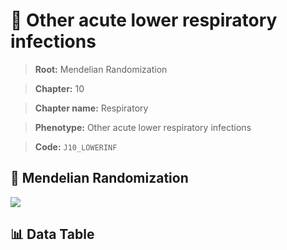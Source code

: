 # 🧪 Other acute lower respiratory infections

> **Root:** Mendelian Randomization

> **Chapter:** 10  

> **Chapter name:** Respiratory

> **Phenotype:** Other acute lower respiratory infections  

> **Code:** `J10_LOWERINF`

## 🧬 Mendelian Randomization  

<img src="/MR/Figures/Forward/J10_LOWERINF.png"/>

## 📊 Data Table

<CsvTableMRF src="/public/MR/Data/Forward/J10_LOWERINF.csv"/>
